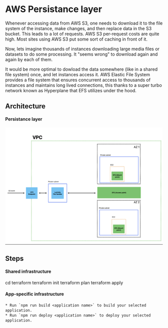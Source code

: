 # AWS Persistance layer

Whenever accessing data from AWS S3, one needs to download it to the file system of the instance, make changes, and then replace data in the S3 bucket. This leads to a lot of requests. AWS S3 per-request costs are quite high. Most sites using AWS S3 put some sort of caching in front of it.

Now, lets imagine thousands of instances downloading large media files or datasets to do some processing. It "seems wrong" to download again and again by each of them.

It would be more optimal to dowload the data somewhere (like in a shared file system) once, and let instances access it. AWS Elastic File System provides a file system that ensures concurrent access to thousands of instances and maintains long lived connections, this thanks to a super turbo network known as Hyperplane that EFS utilizes under the hood.


## Architecture


#### Persistance layer

![alt text](./assets/aws-efs-system-design.png)


## Steps

#### Shared infrastructure

cd terraform
terraform init
terraform plan
terraform apply

#### App-specific infrastructure

```http
* Run `npm run build <application name>` to build your selected application.
* Run `npm run deploy <application name>` to deploy your selected application.
```

